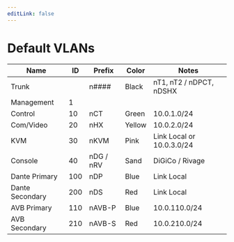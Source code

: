 ```yaml
---
editLink: false
---
```


# Default VLANs

| Name            | ID  | Prefix                                      | Color  | Notes                     |
| --------------- | --- | ------------------------------------------- | ------ | ------------------------- |
| Trunk           |     | <span :class="black">n####</span>           | Black  | nT1, nT2 / nDPCT, nDSHX   |
| Management      | 1   |                                             |        |                           |
| Control         | 10  | <span :class="$style.green">nCT</span>      | Green  | 10.0.1.0/24               |
| Com/Video       | 20  | <span :class="$style.yellow">nHX</span>     | Yellow | 10.0.2.0/24               |
| KVM             | 30  | <span :class="$style.pink">nKVM</span>      | Pink   | Link Local or 10.0.3.0/24 |
| Console         | 40  | <span :class="$style.sand">nDG / nRV</span> | Sand   | DiGiCo / Rivage           |
| Dante Primary   | 100 | <span :class="$style.blue">nDP</span>       | Blue   | Link Local                |
| Dante Secondary | 200 | <span :class="$style.red">nDS</span>        | Red    | Link Local                |
| AVB Primary     | 110 | <span :class="$style.blue">nAVB-P</span>    | Blue   | 10.0.110.0/24             |
| AVB Secondary   | 210 | <span :class="$style.red">nAVB-S</span>     | Red    | 10.0.210.0/24             |
